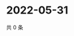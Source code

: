 # 2022-05-31

共 0 条

<!-- BEGIN WEIBO -->
<!-- 最后更新时间 Tue May 31 2022 11:22:13 GMT+0800 (China Standard Time) -->

<!-- END WEIBO -->
